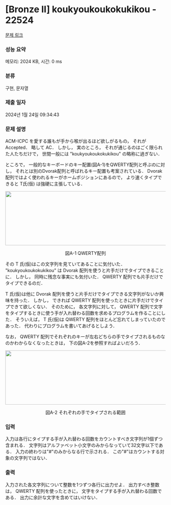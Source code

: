 # [Bronze II] koukyoukoukokukikou - 22524 

[문제 링크](https://www.acmicpc.net/problem/22524) 

### 성능 요약

메모리: 2024 KB, 시간: 0 ms

### 분류

구현, 문자열

### 제출 일자

2024년 1월 24일 09:34:43

### 문제 설명

<p>ACM-ICPC を愛する誰もが手から喉が出るほど欲しがるもの， それが Accepted． 略して AC． しかし， 実のところ， それが通じるのはごく限られた人たちだけで， 世間一般には "koukyoukoukokukikou" の略称に過ぎない．</p>

<p>ところで， 一般的なキーボードのキー配置(図A-1)をQWERTY配列と呼ぶのに対し， それとは別のDvorak配列と呼ばれるキー配置も考案されている． Dvorak配列ではよく使われるキーがホームポジションにあるので， より速くタイプできると T氏(仮) は強硬に主張している．</p>

<p style="text-align: center;"><img alt="" src="" style="width: 510px; height: 170px;"></p>

<p style="text-align: center;">図A-1 QWERTY配列</p>

<p>その T 氏(仮)はこの文字列を見ていてあることに気付いた． "koukyoukoukokukikou" は Dvorak 配列を使うと片手だけでタイプできることに． しかし， 同時に残念な事実にも気付いた． QWERTY 配列でも片手だけでタイプできるのだ．</p>

<p>T 氏(仮)は他に Dvorak 配列を使うと片手だけでタイプできる文字列がないか興味を持った． しかし， できれば QWERTY 配列を使ったときに片手だけでタイプできて欲しくない． そのために， 各文字列に対して， QWERTY 配列で文字をタイプするときに使う手が入れ替わる回数を求めるプログラムを作ることにした． そういえば， T 氏(仮)は QWERTY 配列をほとんど忘れてしまっていたのであった． 代わりにプログラムを書いてあげるとしよう．</p>

<p>なお， QWERTY 配列でそれぞれのキーが左右どちらの手でタイプされるものなのかわからなくなったときは， 下の図A-2を参照すればよいだろう．</p>

<p style="text-align: center;"><img alt="" src="" style="width: 510px; height: 170px;"></p>

<p style="text-align: center;">図A-2 それぞれの手でタイプされる範囲</p>

### 입력 

 <p>入力は各行にタイプする手が入れ替わる回数をカウントすべき文字列が1個ずつ含まれる． 文字列はアルファベット小文字のみからなっていて32文字以下である． 入力の終わりは"#"のみからなる行で示される． この"#"はカウントする対象の文字列ではない．</p>

### 출력 

 <p>入力された各文字列について整数を1つずつ各行に出力せよ． 出力すべき整数は， QWERTY 配列を使ったときに， 文字をタイプする手が入れ替わる回数である． 出力に余計な文字を含めてはいけない．</p>

